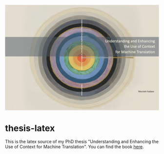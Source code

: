 ![cover](/cover/final_cover.png)


# thesis-latex

This is the latex source of my PhD thesis "Understanding and Enhancing the Use of Context for Machine Translation". You can find the book [here](https://hdl.handle.net/11245.1/422122ad-f9d6-4952-9012-fcde9a820773).
